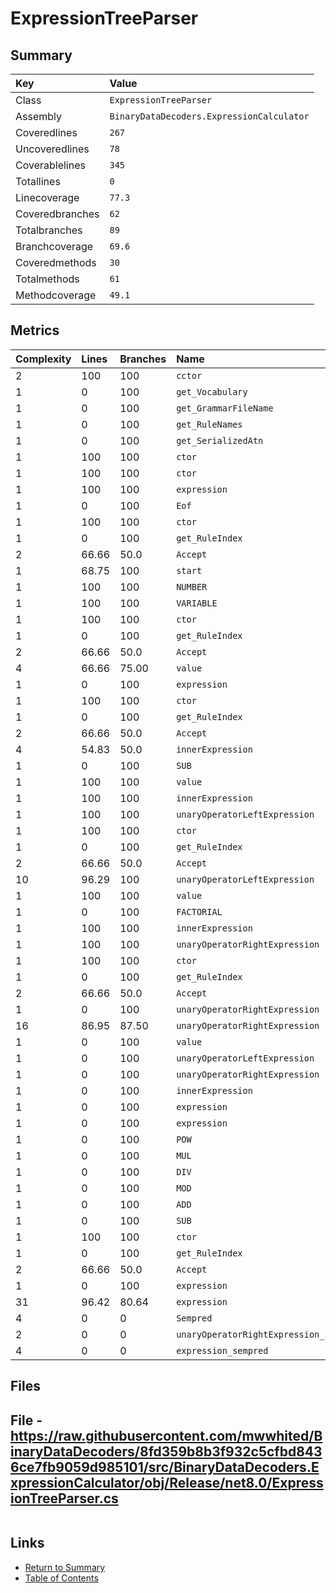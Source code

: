﻿# ExpressionTreeParser

## Summary

| Key             | Value                                     |
| :-------------- | :---------------------------------------- |
| Class           | `ExpressionTreeParser`                    |
| Assembly        | `BinaryDataDecoders.ExpressionCalculator` |
| Coveredlines    | `267`                                     |
| Uncoveredlines  | `78`                                      |
| Coverablelines  | `345`                                     |
| Totallines      | `0`                                       |
| Linecoverage    | `77.3`                                    |
| Coveredbranches | `62`                                      |
| Totalbranches   | `89`                                      |
| Branchcoverage  | `69.6`                                    |
| Coveredmethods  | `30`                                      |
| Totalmethods    | `61`                                      |
| Methodcoverage  | `49.1`                                    |

## Metrics

| Complexity | Lines | Branches | Name                                   |
| :--------- | :---- | :------- | :------------------------------------- |
| 2          | 100   | 100      | `cctor`                                |
| 1          | 0     | 100      | `get_Vocabulary`                       |
| 1          | 0     | 100      | `get_GrammarFileName`                  |
| 1          | 0     | 100      | `get_RuleNames`                        |
| 1          | 0     | 100      | `get_SerializedAtn`                    |
| 1          | 100   | 100      | `ctor`                                 |
| 1          | 100   | 100      | `ctor`                                 |
| 1          | 100   | 100      | `expression`                           |
| 1          | 0     | 100      | `Eof`                                  |
| 1          | 100   | 100      | `ctor`                                 |
| 1          | 0     | 100      | `get_RuleIndex`                        |
| 2          | 66.66 | 50.0     | `Accept`                               |
| 1          | 68.75 | 100      | `start`                                |
| 1          | 100   | 100      | `NUMBER`                               |
| 1          | 100   | 100      | `VARIABLE`                             |
| 1          | 100   | 100      | `ctor`                                 |
| 1          | 0     | 100      | `get_RuleIndex`                        |
| 2          | 66.66 | 50.0     | `Accept`                               |
| 4          | 66.66 | 75.00    | `value`                                |
| 1          | 0     | 100      | `expression`                           |
| 1          | 100   | 100      | `ctor`                                 |
| 1          | 0     | 100      | `get_RuleIndex`                        |
| 2          | 66.66 | 50.0     | `Accept`                               |
| 4          | 54.83 | 50.0     | `innerExpression`                      |
| 1          | 0     | 100      | `SUB`                                  |
| 1          | 100   | 100      | `value`                                |
| 1          | 100   | 100      | `innerExpression`                      |
| 1          | 100   | 100      | `unaryOperatorLeftExpression`          |
| 1          | 100   | 100      | `ctor`                                 |
| 1          | 0     | 100      | `get_RuleIndex`                        |
| 2          | 66.66 | 50.0     | `Accept`                               |
| 10         | 96.29 | 100      | `unaryOperatorLeftExpression`          |
| 1          | 100   | 100      | `value`                                |
| 1          | 0     | 100      | `FACTORIAL`                            |
| 1          | 100   | 100      | `innerExpression`                      |
| 1          | 100   | 100      | `unaryOperatorRightExpression`         |
| 1          | 100   | 100      | `ctor`                                 |
| 1          | 0     | 100      | `get_RuleIndex`                        |
| 2          | 66.66 | 50.0     | `Accept`                               |
| 1          | 0     | 100      | `unaryOperatorRightExpression`         |
| 16         | 86.95 | 87.50    | `unaryOperatorRightExpression`         |
| 1          | 0     | 100      | `value`                                |
| 1          | 0     | 100      | `unaryOperatorLeftExpression`          |
| 1          | 0     | 100      | `unaryOperatorRightExpression`         |
| 1          | 0     | 100      | `innerExpression`                      |
| 1          | 0     | 100      | `expression`                           |
| 1          | 0     | 100      | `expression`                           |
| 1          | 0     | 100      | `POW`                                  |
| 1          | 0     | 100      | `MUL`                                  |
| 1          | 0     | 100      | `DIV`                                  |
| 1          | 0     | 100      | `MOD`                                  |
| 1          | 0     | 100      | `ADD`                                  |
| 1          | 0     | 100      | `SUB`                                  |
| 1          | 100   | 100      | `ctor`                                 |
| 1          | 0     | 100      | `get_RuleIndex`                        |
| 2          | 66.66 | 50.0     | `Accept`                               |
| 1          | 0     | 100      | `expression`                           |
| 31         | 96.42 | 80.64    | `expression`                           |
| 4          | 0     | 0        | `Sempred`                              |
| 2          | 0     | 0        | `unaryOperatorRightExpression_sempred` |
| 4          | 0     | 0        | `expression_sempred`                   |

## Files

## File - https://raw.githubusercontent.com/mwwhited/BinaryDataDecoders/8fd359b8b3f932c5cfbd8436ce7fb9059d985101/src/BinaryDataDecoders.ExpressionCalculator/obj/Release/net8.0/ExpressionTreeParser.cs

```CSharp
```

## Links

* [Return to Summary](Summary.md)
* [Table of Contents](../TOC.md)

